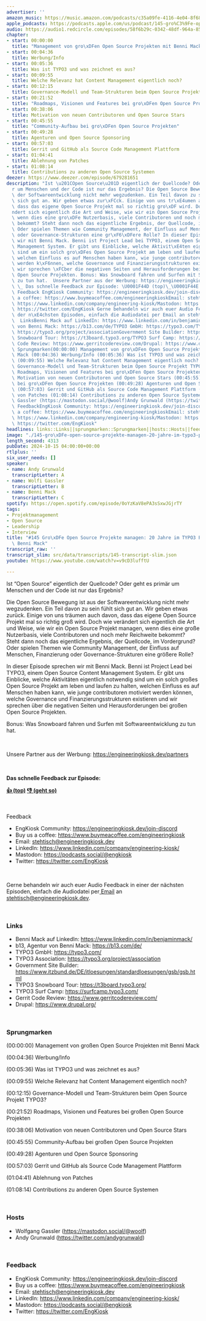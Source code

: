 ```yaml
---
advertiser: ''
amazon_music: https://music.amazon.com/podcasts/c35a09fe-4116-4e04-8f68-77d61b112e46/episodes/078fe42b-b2a1-4aee-94e8-5c269ef1585c/engineering-kiosk-145-gro%C3%9Fe-open-source-projekte-managen-20-jahre-im-typo3-projekt-mit-benni-mack
apple_podcasts: https://podcasts.apple.com/us/podcast/145-gro%C3%9Fe-open-source-projekte-managen-20-jahre-im/id1603082924?i=1000673112657&uo=4
audio: https://audio1.redcircle.com/episodes/58f6b29c-0342-48df-964a-853c28839439/stream.mp3
chapter:
- start: 00:00:00
  title: "Management von gro\xDFen Open Source Projekten mit Benni Mack"
- start: 00:04:36
  title: Werbung/Info
- start: 00:05:36
  title: Was ist TYPO3 und was zeichnet es aus?
- start: 00:09:55
  title: Welche Relevanz hat Content Management eigentlich noch?
- start: 00:12:15
  title: Governance-Modell und Team-Strukturen beim Open Source Projekt TYPO3?
- start: 00:21:52
  title: "Roadmaps, Visionen und Features bei gro\xDFen Open Source Projekten"
- start: 00:38:06
  title: Motivation von neuen Contributoren und Open Source Stars
- start: 00:45:55
  title: "Community-Aufbau bei gro\xDFen Open Source Projekten"
- start: 00:49:28
  title: Agenturen und Open Source Sponsoring
- start: 00:57:03
  title: Gerrit und GitHub als Source Code Management Plattform
- start: 01:04:41
  title: Ablehnung von Patches
- start: 01:08:14
  title: Contributions zu anderen Open Source Systemen
deezer: https://www.deezer.com/episode/679281651
description: "Ist \u201COpen Source\u201D eigentlich der Quellcode? Oder geht es prim\xE4\
  r um Menschen und der Code ist nur das Ergebnis? Die Open Source Bewegung ist aus\
  \ der Softwareentwicklung nicht mehr wegzudenken. Ein Teil davon zu sein f\xFChlt\
  \ sich gut an. Wir geben etwas zur\xFCck. Einige von uns tr\xE4umen auch davon,\
  \ dass das eigene Open Source Projekt mal so richtig gro\xDF wird. Doch wie ver\xE4\
  ndert sich eigentlich die Art und Weise, wie wir ein Open Source Projekt managen,\
  \ wenn dies eine gro\xDFe Nutzerbasis, viele Contributoren und noch mehr Reichweite\
  \ bekommt? Steht dann noch das eigentliche Ergebnis, der Quellcode, im Vordergrund?\
  \ Oder spielen Themen wie Community Management, der Einfluss auf Menschen, Finanzierung\
  \ oder Governance-Strukturen eine gr\xF6\xDFere Rolle? In dieser Episode sprechen\
  \ wir mit Benni Mack. Benni ist Project Lead bei TYPO3, einem Open Source Content\
  \ Management System. Er gibt uns Einblicke, welche Aktivit\xE4ten eigentlich notwendig\
  \ sind um ein solch gro\xDFes Open Source Projekt am leben und laufen zu halten,\
  \ welchen Einfluss es auf Menschen haben kann, wie junge contributoren motiviert\
  \ werden k\xF6nnen, welche Governance und Finanzierungsstrukturen existieren und\
  \ wir sprechen \xFCber die negativen Seiten und Herausforderungen bei gro\xDFen\
  \ Open Source Projekten. Bonus: Was Snowboard fahren und Surfen mit Softwareentwicklung\
  \ zu tun hat.  Unsere Partner aus der Werbung: https://engineeringkiosk.dev/partners\
  \ \_ Das schnelle Feedback zur Episode: \U0001F44D (top)\_\U0001F44E (geht so) \
  \ Feedback EngKiosk Community: https://engineeringkiosk.dev/join-discord\_Buy us\
  \ a coffee: https://www.buymeacoffee.com/engineeringkioskEmail: stehtisch@engineeringkiosk.devLinkedIn:\
  \ https://www.linkedin.com/company/engineering-kiosk/Mastodon: https://podcasts.social/@engkioskTwitter:\
  \ https://twitter.com/EngKiosk Gerne behandeln wir auch euer Audio Feedback in einer\
  \ der n\xE4chsten Episoden, einfach die Audiodatei per Email an stehtisch@engineeringkiosk.dev.\
  \  LinksBenni Mack auf LinkedIn: https://www.linkedin.com/in/benjaminmack/b13, Agentur\
  \ von Benni Mack: https://b13.com/de/TYPO3 GmbH: https://typo3.com/TYPO3 Association:\
  \ https://typo3.org/project/associationGovernment Site Builder: https://www.itzbund.de/DE/itloesungen/standardloesungen/gsb/gsb.htmlTYPO3\
  \ Snowboard Tour: https://t3board.typo3.org/TYPO3 Surf Camp: https://surfcamp.typo3.com/Gerrit\
  \ Code Review: https://www.gerritcodereview.com/Drupal: https://www.drupal.org/\
  \ Sprungmarken(00:00:00) Management von gro\xDFen Open Source Projekten mit Benni\
  \ Mack (00:04:36) Werbung/Info (00:05:36) Was ist TYPO3 und was zeichnet es aus?\
  \ (00:09:55) Welche Relevanz hat Content Management eigentlich noch? (00:12:15)\
  \ Governance-Modell und Team-Strukturen beim Open Source Projekt TYPO3? (00:21:52)\
  \ Roadmaps, Visionen und Features bei gro\xDFen Open Source Projekten (00:38:06)\
  \ Motivation von neuen Contributoren und Open Source Stars (00:45:55) Community-Aufbau\
  \ bei gro\xDFen Open Source Projekten (00:49:28) Agenturen und Open Source Sponsoring\
  \ (00:57:03) Gerrit und GitHub als Source Code Management Plattform (01:04:41) Ablehnung\
  \ von Patches (01:08:14) Contributions zu anderen Open Source Systemen  HostsWolfgang\
  \ Gassler (https://mastodon.social/@woolf)Andy Grunwald (https://twitter.com/andygrunwald)\
  \ FeedbackEngKiosk Community: https://engineeringkiosk.dev/join-discord\_Buy us\
  \ a coffee: https://www.buymeacoffee.com/engineeringkioskEmail: stehtisch@engineeringkiosk.devLinkedIn:\
  \ https://www.linkedin.com/company/engineering-kiosk/Mastodon: https://podcasts.social/@engkioskTwitter:\
  \ https://twitter.com/EngKiosk"
headlines: links::Links||sprungmarken::Sprungmarken||hosts::Hosts||feedback::Feedback
image: "./145-gro\xDFe-open-source-projekte-managen-20-jahre-im-typo3-projekt-mit-benni-mack.jpg"
length_second: 4313
pubDate: 2024-10-15 04:00:00+00:00
rtlplus: ''
six_user_needs: []
speaker:
- name: Andy Grunwald
  transcriptLetter: A
- name: Wolfi Gassler
  transcriptLetter: B
- name: Benni Mack
  transcriptLetter: C
spotify: https://open.spotify.com/episode/0oYzKaV8ePA3sSxwJGjrTY
tags:
- Projektmanagement
- Open Source
- Leadership
- Interview
title: "#145 Gro\xDFe Open Source Projekte managen: 20 Jahre im TYPO3 Projekt mit\
  \ Benni Mack"
transcript_raw: ''
transcript_slim: src/data/transcripts/145-transcript-slim.json
youtube: https://www.youtube.com/watch?v=v9cD3lufftU

---
```

<p>Ist “Open Source” eigentlich der Quellcode? Oder geht es primär um Menschen und der Code ist nur das Ergebnis?</p><p>Die Open Source Bewegung ist aus der Softwareentwicklung nicht mehr wegzudenken. Ein Teil davon zu sein fühlt sich gut an. Wir geben etwas zurück. Einige von uns träumen auch davon, dass das eigene Open Source Projekt mal so richtig groß wird. Doch wie verändert sich eigentlich die Art und Weise, wie wir ein Open Source Projekt managen, wenn dies eine große Nutzerbasis, viele Contributoren und noch mehr Reichweite bekommt? Steht dann noch das eigentliche Ergebnis, der Quellcode, im Vordergrund? Oder spielen Themen wie Community Management, der Einfluss auf Menschen, Finanzierung oder Governance-Strukturen eine größere Rolle?</p><p>In dieser Episode sprechen wir mit Benni Mack. Benni ist Project Lead bei TYPO3, einem Open Source Content Management System. Er gibt uns Einblicke, welche Aktivitäten eigentlich notwendig sind um ein solch großes Open Source Projekt am leben und laufen zu halten, welchen Einfluss es auf Menschen haben kann, wie junge contributoren motiviert werden können, welche Governance und Finanzierungsstrukturen existieren und wir sprechen über die negativen Seiten und Herausforderungen bei großen Open Source Projekten.</p><p>Bonus: Was Snowboard fahren und Surfen mit Softwareentwicklung zu tun hat.</p><p><br></p><p>Unsere Partner aus der Werbung: <a href="https://engineeringkiosk.dev/partners">https://engineeringkiosk.dev/partners</a></p><p> </p><p><strong>Das schnelle Feedback zur Episode:</strong></p><p><a href="https://api.openpodcast.dev/feedback/145/upvote" rel="nofollow"><strong>👍 (top)</strong></a><strong> </strong><a href="https://api.openpodcast.dev/feedback/145/downvote" rel="nofollow"><strong>👎 (geht so)</strong></a></p><p><br></p><p>Feedback</p><ul><li>EngKiosk Community: <a href="https://engineeringkiosk.dev/join-discord">https://engineeringkiosk.dev/join-discord</a> </li><li>Buy us a coffee: <a href="https://www.buymeacoffee.com/engineeringkiosk" rel="nofollow">https://www.buymeacoffee.com/engineeringkiosk</a></li><li>Email: <a href="mailto:stehtisch@engineeringkiosk.dev" rel="nofollow">stehtisch@engineeringkiosk.dev</a></li><li>LinkedIn: <a href="https://www.linkedin.com/company/engineering-kiosk/" rel="nofollow">https://www.linkedin.com/company/engineering-kiosk/</a></li><li>Mastodon: <a href="https://podcasts.social/@engkiosk" rel="nofollow">https://podcasts.social/@engkiosk</a></li><li>Twitter: <a href="https://twitter.com/EngKiosk" rel="nofollow">https://twitter.com/EngKiosk</a></li></ul><p><br></p><p>Gerne behandeln wir auch euer Audio Feedback in einer der nächsten Episoden, einfach die Audiodatei per<a href="https://engineeringkiosk.dev/kontakt/"> Email</a> an <a href="mailto:stehtisch@engineeringkiosk.dev" rel="nofollow">stehtisch@engineeringkiosk.dev</a>.</p><p><br></p><h3 id="links">Links</h3><ul><li>Benni Mack auf LinkedIn: <a href="https://www.linkedin.com/in/benjaminmack/" rel="nofollow">https://www.linkedin.com/in/benjaminmack/</a></li><li>b13, Agentur von Benni Mack: <a href="https://b13.com/de/" rel="nofollow">https://b13.com/de/</a></li><li>TYPO3 GmbH: <a href="https://typo3.com/" rel="nofollow">https://typo3.com/</a></li><li>TYPO3 Association: <a href="https://typo3.org/project/association" rel="nofollow">https://typo3.org/project/association</a></li><li>Government Site Builder: <a href="https://www.itzbund.de/DE/itloesungen/standardloesungen/gsb/gsb.html" rel="nofollow">https://www.itzbund.de/DE/itloesungen/standardloesungen/gsb/gsb.html</a></li><li>TYPO3 Snowboard Tour: <a href="https://t3board.typo3.org/" rel="nofollow">https://t3board.typo3.org/</a></li><li>TYPO3 Surf Camp: <a href="https://surfcamp.typo3.com/" rel="nofollow">https://surfcamp.typo3.com/</a></li><li>Gerrit Code Review: <a href="https://www.gerritcodereview.com/" rel="nofollow">https://www.gerritcodereview.com/</a></li><li>Drupal: <a href="https://www.drupal.org/" rel="nofollow">https://www.drupal.org/</a></li></ul><p><br></p><h3 id="sprungmarken">Sprungmarken</h3><p>(00:00:00) Management von großen Open Source Projekten mit Benni Mack</p><p>(00:04:36) Werbung/Info</p><p>(00:05:36) Was ist TYPO3 und was zeichnet es aus?</p><p>(00:09:55) Welche Relevanz hat Content Management eigentlich noch?</p><p>(00:12:15) Governance-Modell und Team-Strukturen beim Open Source Projekt TYPO3?</p><p>(00:21:52) Roadmaps, Visionen und Features bei großen Open Source Projekten</p><p>(00:38:06) Motivation von neuen Contributoren und Open Source Stars</p><p>(00:45:55) Community-Aufbau bei großen Open Source Projekten</p><p>(00:49:28) Agenturen und Open Source Sponsoring</p><p>(00:57:03) Gerrit und GitHub als Source Code Management Plattform</p><p>(01:04:41) Ablehnung von Patches</p><p>(01:08:14) Contributions zu anderen Open Source Systemen</p><p><br></p><h3 id="hosts">Hosts</h3><ul><li>Wolfgang Gassler (<a href="https://mastodon.social/@woolf" rel="nofollow">https://mastodon.social/@woolf</a>)</li><li>Andy Grunwald (<a href="https://twitter.com/andygrunwald" rel="nofollow">https://twitter.com/andygrunwald</a>)</li></ul><p><br></p><h3 id="feedback">Feedback</h3><ul><li>EngKiosk Community: <a href="https://engineeringkiosk.dev/join-discord">https://engineeringkiosk.dev/join-discord</a> </li><li>Buy us a coffee: <a href="https://www.buymeacoffee.com/engineeringkiosk" rel="nofollow">https://www.buymeacoffee.com/engineeringkiosk</a></li><li>Email: <a href="mailto:stehtisch@engineeringkiosk.dev" rel="nofollow">stehtisch@engineeringkiosk.dev</a></li><li>LinkedIn: <a href="https://www.linkedin.com/company/engineering-kiosk/" rel="nofollow">https://www.linkedin.com/company/engineering-kiosk/</a></li><li>Mastodon: <a href="https://podcasts.social/@engkiosk" rel="nofollow">https://podcasts.social/@engkiosk</a></li><li>Twitter: <a href="https://twitter.com/EngKiosk" rel="nofollow">https://twitter.com/EngKiosk</a></li></ul>